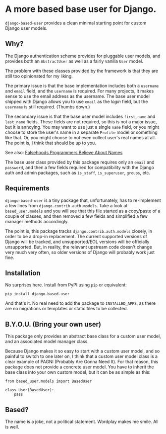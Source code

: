 # A more based base user for Django.

`django-based-user` provides a clean minimal starting point for custom Django user models.

## Why?

The Django authentication scheme provides for pluggable user models, and provides both an `AbstractUser` as well as a fairly vanilla `User` model.

The problem with these classes provided by the framework is that they are still too opinionated for my liking.

The primary issue is that the base implementation includes both a `username` and `email` field, and the `username` is required. For many projects, it makes sense to use the email address as the username. The base user model shipped with Django allows you to use `email` as the *login* field, but the `username` is still required. (Thumbs down.)

The secondary issue is that the base user model includes `first_name` and `last_name` fields. These fields are not required, so this is not a major issue, but it is annoying. You may want to use just a single `name` field, or you might choose to store the user's name in a separate `Profile` model or something like that. Or, you might choose to not even collect user's real names at all. The point is, I think that should be up to you.

See also: [Falsehoods Programmers Believe About Names](https://www.kalzumeus.com/2010/06/17/falsehoods-programmers-believe-about-names/)

The base user class provided by this package requires only an `email` and `password`, and then a few fields required for compatibility with the Django auth and admin packages, such as `is_staff`, `is_superuser`, `groups`, etc.

## Requirements

`django-based-user` is a tiny package that, unfortunately, has to re-implement a few lines from `django.contrib.auth.models`. Take a look at `based_user.models` and you will see that this file started as a copy/paste of a couple of classes, and then removed a few fields and simplified a few manager methods accordingly.

The point is, this package tracks `django.contrib.auth.models` closely, in order to be a drop-in replacement. The current supported versions of Django will be tracked, and unsupported/EOL versions will be officially unsupported. But, in reality, the relevant upstream code doesn't change very much very often, so older versions of Django will probably work just fine.

## Installation

No surprises here. Install from PyPI using `pip` or equivalent:

    pip install django-based-user
    
And that's it. No real need to add the package to `INSTALLED_APPS`, as there are no migrations or templates or static files to be collected.

## B.Y.O.U. (Bring your own user)

This package only provides an abstract base class for a custom user model, and an associated model manager class.

Because Django makes it so easy to start with a custom user model, and so painful to switch to one later on, I think that a custom user model class is a clear example of PAGNI (Probably Are Gonna Need It). For that reason, this package does not provide a concrete user model. You have to inherit the base class into your own custom model, but it can be as simple as this:

    from based_user.models import BasedUser
    
    class User(BasedUser):
        pass
        
        
## Based?

The name is a joke, not a political statement. Wordplay makes me smile. All is well.

